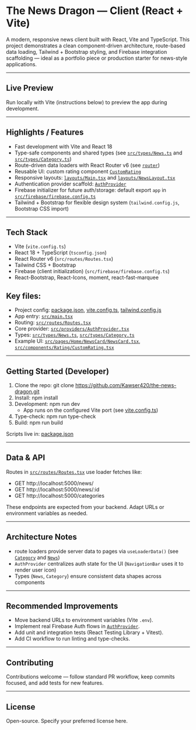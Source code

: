 # The News Dragon — Client (React + Vite)

A modern, responsive news client built with React, Vite and TypeScript. This project demonstrates a clean component-driven architecture, route-based data loading, Tailwind + Bootstrap styling, and Firebase integration scaffolding — ideal as a portfolio piece or production starter for news-style applications.

---

## Live Preview

Run locally with Vite (instructions below) to preview the app during development.

---

## Highlights / Features

- Fast development with Vite and React 18
- Type-safe components and shared types (see [`src/types/News.ts`](src/types/News.ts) and [`src/types/Category.ts`](src/types/Category.ts))
- Route-driven data loaders with React Router v6 (see [`router`](src/routes/Routes.tsx))
- Reusable UI: custom rating component [`CustomRating`](src/components/Rating/CustomRating.tsx)
- Responsive layouts: [`layouts/Main.tsx`](src/layouts/Main.tsx) and [`layouts/NewsLayout.tsx`](src/layouts/NewsLayout.tsx)
- Authentication provider scaffold: [`AuthProvider`](src/providers/AuthProvider.tsx)
- Firebase initializer for future auth/storage: default export `app` in [`src/firebase/firebase.config.ts`](src/firebase/firebase.config.ts)
- Tailwind + Bootstrap for flexible design system (`tailwind.config.js`, Bootstrap CSS import)

---

## Tech Stack

- Vite (`vite.config.ts`)
- React 18 + TypeScript (`tsconfig.json`)
- React Router v6 (`src/routes/Routes.tsx`)
- Tailwind CSS + Bootstrap
- Firebase (client initialization) (`src/firebase/firebase.config.ts`)
- React-Bootstrap, React-Icons, moment, react-fast-marquee

## Key files:

- Project config: [package.json](package.json), [vite.config.ts](vite.config.ts), [tailwind.config.js](tailwind.config.js)
- App entry: [`src/main.tsx`](src/main.tsx)
- Routing: [`src/routes/Routes.tsx`](src/routes/Routes.tsx)
- Core provider: [`src/providers/AuthProvider.tsx`](src/providers/AuthProvider.tsx)
- Types: [`src/types/News.ts`](src/types/News.ts), [`src/types/Category.ts`](src/types/Category.ts)
- Example UI: [`src/pages/Home/NewsCard/NewsCard.tsx`](src/pages/Home/NewsCard/NewsCard.tsx), [`src/components/Rating/CustomRating.tsx`](src/components/Rating/CustomRating.tsx)

---

## Getting Started (Developer)

1. Clone the repo:
   git clone https://github.com/Kawser420/the-news-dragon.git
2. Install:
   npm install
3. Development:
   npm run dev
   - App runs on the configured Vite port (see [vite.config.ts](vite.config.ts))
4. Type-check:
   npm run type-check
5. Build:
   npm run build

Scripts live in: [package.json](package.json)

---

## Data & API

Routes in [`src/routes/Routes.tsx`](src/routes/Routes.tsx) use loader fetches like:

- GET http://localhost:5000/news/
- GET http://localhost:5000/news/:id
- GET http://localhost:5000/categories

These endpoints are expected from your backend. Adapt URLs or environment variables as needed.

---

## Architecture Notes

- route loaders provide server data to pages via `useLoaderData()` (see [`Category`](src/pages/Home/Category/Category.tsx) and [`News`](src/pages/News/News/News.tsx))
- `AuthProvider` centralizes auth state for the UI (`NavigationBar` uses it to render user icon)
- Types (`News`, `Category`) ensure consistent data shapes across components

---

## Recommended Improvements

- Move backend URLs to environment variables (Vite `.env`).
- Implement real Firebase Auth flows in [`AuthProvider`](src/providers/AuthProvider.tsx).
- Add unit and integration tests (React Testing Library + Vitest).
- Add CI workflow to run linting and type-checks.

---

## Contributing

Contributions welcome — follow standard PR workflow, keep commits focused, and add tests for new features.

---

## License

Open-source. Specify your preferred license here.
